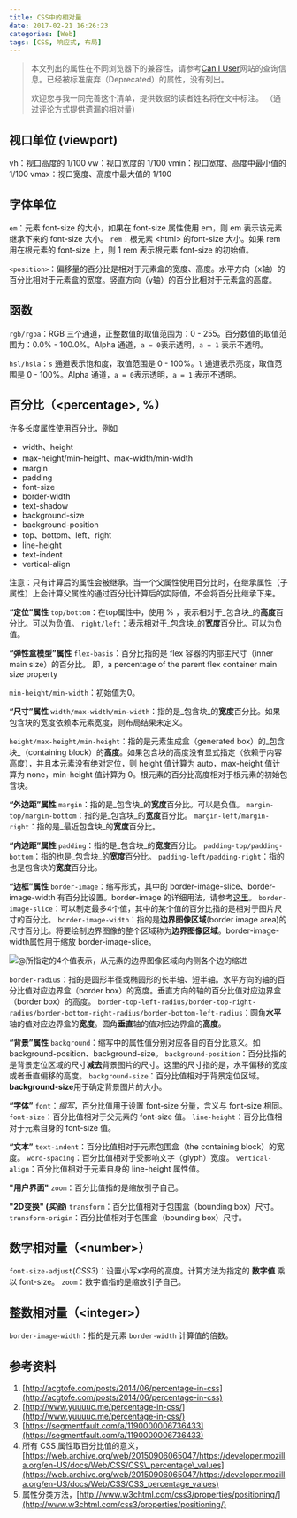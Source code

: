 ```yaml
---
title: CSS中的相对量
date: 2017-02-21 16:26:23
categories: [Web]
tags: [CSS, 响应式, 布局]
---
```


> 本文列出的属性在不同浏览器下的兼容性，请参考[Can I User](http://caniuse.com/# "Can I Use")网站的查询信息。已经被标准废弃（Deprecated）的属性，没有列出。
> 
> 欢迎您与我一同完善这个清单，提供数据的读者姓名将在文中标注。
> （通过评论方式提供遗漏的相对量）

## 视口单位 (viewport)
vh：视口高度的 1/100
vw：视口宽度的 1/100
vmin：视口宽度、高度中最小值的 1/100
vmax：视口宽度、高度中最大值的 1/100

## 字体单位
`em`：元素 font-size 的大小，如果在 font-size 属性使用 em，则 em 表示该元素继承下来的 font-size 大小。
`rem`：根元素 &lt;html&gt; 的font-size 大小。如果 rem 用在根元素的 font-size 上，则 1 rem 表示根元素 font-size 的初始值。

`<position>`：偏移量的百分比是相对于元素盒的宽度、高度。水平方向（x轴）的百分比相对于元素盒的宽度。竖直方向（y轴）的百分比相对于元素盒的高度。

## 函数
`rgb/rgba`：RGB 三个通道，正整数值的取值范围为：0 - 255。百分数值的取值范围为：0.0% - 100.0%。Alpha 通道，`a = 0`表示透明，`a = 1` 表示不透明。

`hsl/hsla`：`s` 通道表示饱和度，取值范围是 0 - 100%。`l` 通道表示亮度，取值范围是 0 - 100%。Alpha 通道，`a = 0`表示透明，`a = 1` 表示不透明。


## 百分比（&lt;percentage&gt;, %）

许多长度属性使用百分比，例如
- width、height
- max-height/min-height、max-width/min-width
- margin
- padding
- font-size
- border-width
- text-shadow
- background-size
- background-position
- top、bottom、left、right
- line-height
- text-indent
- vertical-align

注意：只有计算后的属性会被继承。当一个父属性使用百分比时，在继承属性（子属性）上会计算父属性的通过百分比计算后的实际值，不会将百分比继承下来。

**“定位”属性**
`top/bottom`：在top属性中，使用 % ，表示相对于_包含块_的**高度**百分比。可以为负值。
`right/left`：表示相对于_包含块_的**宽度**百分比。可以为负值。


**“弹性盒模型”属性**
`flex-basis`：百分比指的是 flex 容器的内部主尺寸（inner main size）的百分比。
即，a percentage of the parent flex container main size property

`min-height/min-width`：初始值为0。


**“尺寸”属性**
`width/max-width/min-width`：指的是_包含块_的**宽度**百分比。如果包含块的宽度依赖本元素宽度，则布局结果未定义。

`height/max-height/min-height`：指的是元素生成盒（generated box）的_包含块_（containing block）的**高度**。如果包含块的高度没有显式指定（依赖于内容高度），并且本元素没有绝对定位，则 height 值计算为 auto，max-height 值计算为 none，min-height 值计算为 0。根元素的百分比高度相对于根元素的初始包含块。


**“外边距”属性**
`margin`：指的是_包含块_的**宽度**百分比。可以是负值。
`margin-top/margin-bottom`：指的是_包含块_的**宽度**百分比。
`margin-left/margin-right`：指的是_最近包含块_的**宽度**百分比。


**“内边距”属性**
`padding`：指的是_包含块_的**宽度**百分比。
`padding-top/padding-bottom`：指的也是_包含块_的**宽度**百分比。
`padding-left/padding-right`：指的也是包含块的**宽度**百分比。


**“边框”属性**
`border-image`：缩写形式，其中的 border-image-slice、border-image-width 有百分比设置。border-image 的详细用法，请参考[这里](https://css-tricks.com/almanac/properties/b/border-image/ "border-image")。
`border-image-slice`：可以制定最多4个值，其中的某个值的百分比指的是相对于图片尺寸的百分比。
`border-image-width`：指的是**边界图像区域**(border image area)的尺寸百分比。将要绘制边界图像的整个区域称为**边界图像区域**。border-image-width属性用于缩放 border-image-slice。

![@所指定的4个值表示，从元素的边界图像区域向内侧各个边的缩进](/images/css_relatives/corner_edge.jpg)

`border-radius`：指的是圆形半径或椭圆形的长半轴、短半轴。水平方向的轴的百分比值对应边界盒（border box）的宽度。垂直方向的轴的百分比值对应边界盒（border box）的高度。
`border-top-left-radius/border-top-right-radius/border-bottom-right-radius/border-bottom-left-radius`：圆角**水平**轴的值对应边界盒的**宽度**。圆角**垂直**轴的值对应边界盒的**高度**。


**“背景”属性**
`background`：缩写中的属性值分别对应各自的百分比意义。如 background-position、background-size。
`background-position`：百分比指的是背景定位区域的尺寸**减去**背景图片的尺寸。这里的尺寸指的是，水平偏移的宽度或者垂直偏移的高度。
`background-size`：百分比值相对于背景定位区域。**background-size**用于确定背景图片的大小。

**“字体”**
`font`：*缩写*，百分比值用于设置 font-size 分量，含义与 font-size 相同。
`font-size`：百分比值相对于父元素的 font-size 值。
`line-height`：百分比值相对于元素自身的 font-size 值。

**“文本”**
`text-indent`：百分比值相对于元素包围盒（the containing block）的宽度。
`word-spacing`：百分比值相对于受影响文字（glyph）宽度。
`vertical-align`：百分比值相对于元素自身的 line-height 属性值。

**"用户界面"**
`zoom`：百分比值指的是缩放引子自己。

**"2D变换" (_实验_)**
`transform`：百分比值相对于包围盒（bounding box）尺寸。
`transform-origin`：百分比值相对于包围盒（bounding box）尺寸。


## 数字相对量（&lt;number&gt;）
`font-size-adjust`(*CSS3*)：设置小写x字母的高度。计算方法为指定的 **数字值** 乘以 font-size。
`zoom`：数字值指的是缩放引子自己。

## 整数相对量（&lt;integer&gt;）
`border-image-width`：指的是元素 `border-width` 计算值的倍数。



## 参考资料
1. [http://acgtofe.com/posts/2014/06/percentage-in-css](http://acgtofe.com/posts/2014/06/percentage-in-css)
2. [http://www.yuuuuc.me/percentage-in-css/](http://www.yuuuuc.me/percentage-in-css/)
3. [https://segmentfault.com/a/1190000006736433](https://segmentfault.com/a/1190000006736433)
4. 所有 CSS 属性取百分比值的意义，[https://web.archive.org/web/20150906065047/https://developer.mozilla.org/en-US/docs/Web/CSS/CSS\_percentage\_values](https://web.archive.org/web/20150906065047/https://developer.mozilla.org/en-US/docs/Web/CSS/CSS_percentage_values)
5. 属性分类方法，[http://www.w3chtml.com/css3/properties/positioning/](http://www.w3chtml.com/css3/properties/positioning/)












